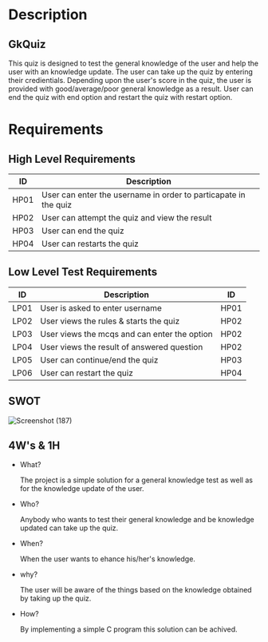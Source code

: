 # Description

## GkQuiz

This quiz is designed to test the general knowledge of the user and help the user with an knowledge update. The user can take up 
the quiz by entering their credientials. Depending upon the user's score in the quiz, the user is provided with good/average/poor general 
knowledge as a result. User can end the quiz with end option and restart the quiz with restart option.

# Requirements

## High Level Requirements

| ID | Description  |
|----|-----------------------------------------------------------------|
|HP01| User can enter the username in order to particapate in the quiz |
|HP02| User can attempt the quiz and view the result |
|HP03| User can end the quiz |
|HP04| User can restarts the quiz |

## Low Level Test Requirements

| ID | Description  | ID |
|----|-------------------------------------------------|----|
|LP01| User is asked to enter username |HP01|
|LP02| User views the rules & starts the quiz |HP02|
|LP03| User views the mcqs and can enter the option |HP02|
|LP04| User views the result of answered question |HP02| 
|LP05| User can continue/end the quiz |HP03|
|LP06| User can restart the quiz |HP04|


## SWOT
![Screenshot (187)](https://user-images.githubusercontent.com/42509490/153286605-2b3fae1f-2164-4568-a48f-b2b75c0bda07.png)


## 4W's & 1H

* What?

  The project is a simple solution for a general knowledge test as well as for the knowledge update of the user.

* Who?

  Anybody who wants to test their general knowledge and be knowledge updated can take up the quiz.

* When?

  When the user wants to ehance his/her's knowledge.

* why?

  The user will be aware of the things based on the knowledge obtained by taking up the quiz.

* How?

  By implementing a simple C program this solution can be achived.

